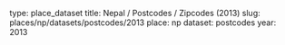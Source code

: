 type: place_dataset
title: Nepal / Postcodes / Zipcodes (2013)
slug: places/np/datasets/postcodes/2013
place: np
dataset: postcodes
year: 2013
